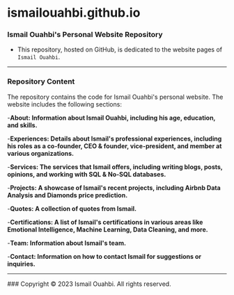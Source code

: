 # ismailouahbi.github.io

### Ismail Ouahbi's Personal Website Repository
- This repository, hosted on GitHub, is dedicated to the website pages of `Ismail Ouahbi`.

<hr>

### Repository Content
The repository contains the code for Ismail Ouahbi's personal website. The website includes the following sections:

-**About: Information about Ismail Ouahbi, including his age, education, and skills.**

-**Experiences: Details about Ismail's professional experiences, including his roles as a co-founder, CEO & founder, vice-president, and member at various organizations.**

-**Services: The services that Ismail offers, including writing blogs, posts, opinions, and working with SQL & No-SQL databases.**

-**Projects: A showcase of Ismail's recent projects, including Airbnb Data Analysis and Diamonds price prediction.**

-**Quotes: A collection of quotes from Ismail.**

-**Certifications: A list of Ismail's certifications in various areas like Emotional Intelligence, Machine Learning, Data Cleaning, and more.**

-**Team: Information about Ismail's team.**

-**Contact: Information on how to contact Ismail for suggestions or inquiries.**

<hr>
### Copyright
© 2023 Ismail Ouahbi. All rights reserved.
